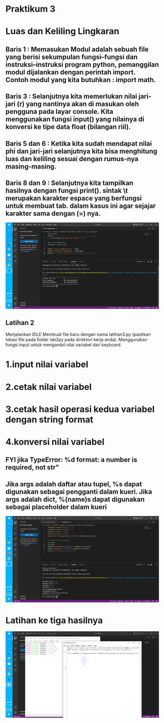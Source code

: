 # Praktikum 3
# Luas dan Keliling Lingkaran
## Baris 1 : Memasukan Modul adalah sebuah file yang berisi sekumpulan fungsi–fungsi dan instruksi–instruksi program python, pemanggilan modul dijalankan dengan perintah import. Contoh modul yang kita butuhkan : import math.
## Baris 3 : Selanjutnya kita memerlukan nilai jari-jari (r) yang nantinya akan di masukan oleh pengguna pada layar console. Kita menggunakan fungsi input() yang nilainya di konversi ke tipe data float (bilangan riil).
## Baris 5 dan 6 : Ketika kita sudah mendapat nilai phi dan jari-jari selanjutnya kita bisa menghitung luas dan keliling sesuai dengan rumus-nya masing-masing.
## Baris 8 dan 9 : Selanjutnya kita tampilkan hasilnya dengan fungsi print(). sintak \t merupakan karakter espace yang berfungsi untuk membuat tab. dalam kasus ini agar sejajar karakter sama dengan (=) nya.

![image1.png](screenshot/luass.png)

## Latihan 2
 Menjalankan IDLE
 Membuat file baru dengan nama latihan3.py (pastikan lokasi file
 pada folder lab2py pada direktori kerja anda).
 Menggunakan fungsi input untuk mengambil nilai variabel dari
 keyboard.
 # 1.input nilai variabel
 # 2.cetak nilai variabel
 # 3.cetak hasil operasi kedua variabel dengan string format
 # 4.konversi nilai variabel 
## FYI jika TypeError: %d format: a number is required, not str"
## Jika args adalah daftar atau tupel, %s dapat digunakan sebagai pengganti dalam kueri. Jika args adalah dict, %(name)s dapat digunakan sebagai placeholder dalam kueri

![image2.png](screenshot/ss1.png)

# Latihan ke tiga hasilnya

![image3.png](screenshot/ss2.png)